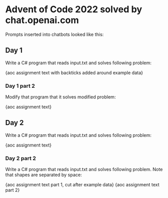# Advent of Code 2022 solved by chat.openai.com

Prompts inserted into chatbots looked like this:

## Day 1

Write a C# program that reads input.txt and solves following problem:

{aoc assignment text with backticks added around example data}

### Day 1 part 2

Modify that program that it solves modified problem:

{aoc assignment text}

## Day 2

Write a C# program that reads input.txt and solves following problem:

{aoc assignment text}

### Day 2 part 2

Write a C# program that reads input.txt and solves following problem. Note that shapes are separated by space:

{aoc assignment text part 1, cut after example data}
{aoc assignment text part 2}


